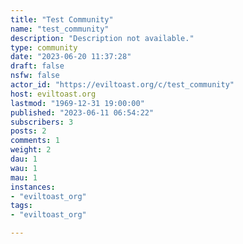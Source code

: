 ```yaml
---
title: "Test Community" 
name: "test_community"
description: "Description not available."
type: community
date: "2023-06-20 11:37:28"
draft: false
nsfw: false
actor_id: "https://eviltoast.org/c/test_community"
host: eviltoast.org
lastmod: "1969-12-31 19:00:00"
published: "2023-06-11 06:54:22"
subscribers: 3
posts: 2
comments: 1
weight: 2
dau: 1
wau: 1
mau: 1
instances:
- "eviltoast_org"
tags: 
- "eviltoast_org"

---
```

